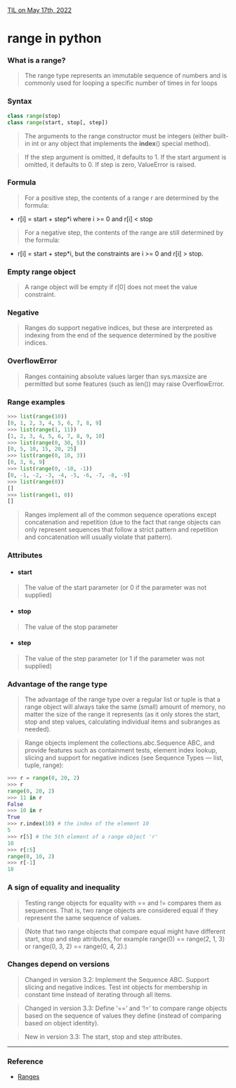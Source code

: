 [TIL on May 17th, 2022](../../TIL/2022/05-19-2022.md)
# **range in python**

### What is a range?
> The range type represents an immutable sequence of numbers and is commonly used for looping a specific number of times in for loops

### Syntax
```py
class range(stop)
class range(start, stop[, step])
```

> The arguments to the range constructor must be integers (either built-in int or any object that implements the __index__() special method).

> If the step argument is omitted, it defaults to 1. If the start argument is omitted, it defaults to 0. If step is zero, ValueError is raised.

### Formula
> For a positive step, the contents of a range r are determined by the formula:
- r[i] = start + step*i where i >= 0 and r[i] < stop

> For a negative step, the contents of the range are still determined by the formula:
- r[i] = start + step*i, but the constraints are i >= 0 and r[i] > stop.

### Empty range object
> A range object will be empty if r[0] does not meet the value constraint.

### Negative 
> Ranges do support negative indices, but these are interpreted as indexing from the end of the sequence determined by the positive indices.

### OverflowError
> Ranges containing absolute values larger than sys.maxsize are permitted but some features (such as len()) may raise OverflowError.

### Range examples
```py
>>> list(range(10))
[0, 1, 2, 3, 4, 5, 6, 7, 8, 9]
>>> list(range(1, 11))
[1, 2, 3, 4, 5, 6, 7, 8, 9, 10]
>>> list(range(0, 30, 5))
[0, 5, 10, 15, 20, 25]
>>> list(range(0, 10, 3))
[0, 3, 6, 9]
>>> list(range(0, -10, -1))
[0, -1, -2, -3, -4, -5, -6, -7, -8, -9]
>>> list(range(0))
[]
>>> list(range(1, 0))
[]
```

> Ranges implement all of the common sequence operations except concatenation and repetition (due to the fact that range objects can only represent sequences that follow a strict pattern and repetition and concatenation will usually violate that pattern).

### Attributes
- #### start
> The value of the start parameter (or 0 if the parameter was not supplied)

- #### stop
> The value of the stop parameter

- #### step
> The value of the step parameter (or 1 if the parameter was not supplied)

### Advantage of the range type
> The advantage of the range type over a regular list or tuple is that a range object will always take the same (small) amount of memory, no matter the size of the range it represents (as it only stores the start, stop and step values, calculating individual items and subranges as needed).

> Range objects implement the collections.abc.Sequence ABC, and provide features such as containment tests, element index lookup, slicing and support for negative indices (see Sequence Types — list, tuple, range):

```py
>>> r = range(0, 20, 2)
>>> r
range(0, 20, 2)
>>> 11 in r
False
>>> 10 in r
True
>>> r.index(10) # the index of the element 10
5
>>> r[5] # the 5th element of a range object 'r'
10
>>> r[:5]
range(0, 10, 2)
>>> r[-1]
18
```

### A sign of equality and inequality
> Testing range objects for equality with == and != compares them as sequences. That is, two range objects are considered equal if they represent the same sequence of values.

> (Note that two range objects that compare equal might have different start, stop and step attributes, for example range(0) == range(2, 1, 3) or range(0, 3, 2) == range(0, 4, 2).)

### Changes depend on versions
> Changed in version 3.2: Implement the Sequence ABC. Support slicing and negative indices. Test int objects for membership in constant time instead of iterating through all items.

> Changed in version 3.3: Define ‘==’ and ‘!=’ to compare range objects based on the sequence of values they define (instead of comparing based on object identity).

> New in version 3.3: The start, stop and step attributes.
___

### Reference
- [Ranges](https://docs.python.org/3/library/stdtypes.html#typesseq-range)
